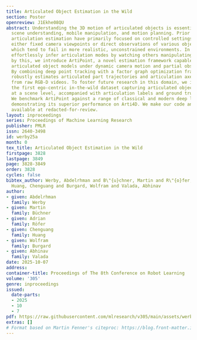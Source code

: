 ```yaml
---
title: Articulated Object Estimation in the Wild
section: Poster
openreview: J1Ekhe08QU
abstract: Understanding the 3D motion of articulated objects is essential in robotic
  scene understanding, mobile manipulation, and motion planning. Prior methods for
  articulation estimation have primarily focused on controlled settings, assuming
  either fixed camera viewpoints or direct observations of various object states,
  which tend to fail in more realistic, unconstrained environments. In contrast, humans
  effortlessly infer articulation modes by watching others manipulating objects. Inspired
  by this, we introduce ArtiPoint, a novel estimation framework capable of inferring
  articulated object models under dynamic camera motion and partial observability.
  By combining deep point tracking with a factor graph optimization framework, ArtiPoint
  robustly estimates articulated part trajectories and articulation axes directly
  from raw RGB-D videos. To foster future research in this domain, we introduce Arti4D,
  the first ego-centric in-the-wild dataset capturing articulated object interactions
  at a scene level, accompanied with articulation labels and ground truth camera poses.
  We benchmark ArtiPoint against a range of classical and modern deep learning baselines,
  demonstrating its superior performance on Arti4D. We make our code and Arti4D publicly
  available at redacted-for-review.
layout: inproceedings
series: Proceedings of Machine Learning Research
publisher: PMLR
issn: 2640-3498
id: werby25a
month: 0
tex_title: Articulated Object Estimation in the Wild
firstpage: 3828
lastpage: 3849
page: 3828-3849
order: 3828
cycles: false
bibtex_author: Werby, Abdelrhman and B\"{u}chner, Martin and R\"{o}fer, Adrian and
  Huang, Chenguang and Burgard, Wolfram and Valada, Abhinav
author:
- given: Abdelrhman
  family: Werby
- given: Martin
  family: Büchner
- given: Adrian
  family: Röfer
- given: Chenguang
  family: Huang
- given: Wolfram
  family: Burgard
- given: Abhinav
  family: Valada
date: 2025-10-07
address:
container-title: Proceedings of The 8th Conference on Robot Learning
volume: '305'
genre: inproceedings
issued:
  date-parts:
  - 2025
  - 10
  - 7
pdf: https://raw.githubusercontent.com/mlresearch/v305/main/assets/werby25a/werby25a.pdf
extras: []
# Format based on Martin Fenner's citeproc: https://blog.front-matter.io/posts/citeproc-yaml-for-bibliographies/
---
```

